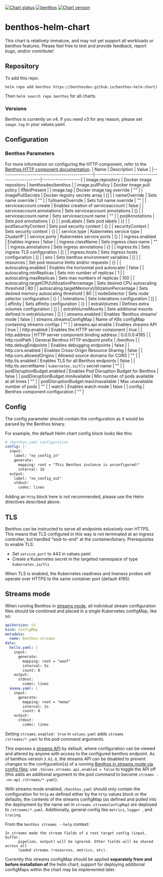 [![Chart status](https://img.shields.io/badge/Chart%20status-WIP-yellow)](https://github.com/benthosdev/benthos-helm-chart)
[![benthos](https://img.shields.io/badge/benthos-v4.11.0-green)](https://github.com/Jeffail/benthos/releases/tag/v4.11.0)
[![Chart version](https://img.shields.io/badge/Chart%20version-v0.7.2-green)](https://github.com/benthosdev/benthos-helm-chart/releases/tag/0.7.2)

# benthos-helm-chart

This chart is relatively immature, and may not yet support all workloads or benthos features.  Please feel free to test and provide feedback, report bugs, and/or contribute!

## Repository

To add this repo:
```
helm repo add benthos https://benthosdev.github.io/benthos-helm-chart/
```
Then `helm search repo benthos` for all charts.

### Versions
Benthos is currently on v4.  If you need v3 for any reason, please set `image.tag` in your values.yaml.

## Configuration

### Benthos Parameters

For more information on configuring the HTTP component, refer to the [Benthos HTTP component documentation](https://www.benthos.dev/docs/components/http/about).
| Name                                          | Description                                      | Value              |
|-----------------------------------------------|--------------------------------------------------|--------------------|
| image.repository                              | Docker image repository                          | benthosdev/benthos |
| image.pullPolicy                              | Docker image pull policy                         | IfNotPresent       |
| image.tag                                     | Docker image tag override                        | ""                 |
| imagePullSecrets                              | Docker registry secrets array                    | []                 |
| nameOverride                                  | Sets name override                               | ""                 |
| fullnameOverride                              | Sets full name override                          | ""                 |
| serviceaccount.create                         | Enables creation of serviceaccount               | false              |
| serviceaccount.annotations                    | Sets serviceaccount annotations                  | {}                 |
| serviceaccount.name                           | Sets serviceaccount name                         | ""                 |
| podAnnotations                                | Sets pod annotations                             | {}                 |
| podLabels                                     | Sets pod labels                                  | {}                 |
| podSecurityContext                            | Sets pod security context                        | {}                 |
| securityContext                               | Sets security context                            | {}                 |
| service.type                                  | Kubernetes service type                          | ClusterIP          |
| service.ports                                 | Kubernetes service ports                         | []                 |
| ingress.enabled                               | Enables ingress                                  | false              |
| ingress.className                             | Sets ingress class name                          | ""                 |
| ingress.annotations                           | Sets ingress annotations                         | {}                 |
| ingress.tls                                   | Sets ingress TLS configuration                   | []                 |
| ingress.hosts                                 | Sets ingress hosts configuration                 | []                 |
| env                                           | Sets benthos environment variables               | []                 |
| resources                                     | Set pod resource limits and/or requests          | {}                 |
| autoscaling.enabled                           | Enables the horizontal pod autoscaler            | false              |
| autoscaling.minReplicas                       | Sets min number of replicas                      | 1                  |
| autoscaling.maxReplicas                       | Sets max numbers of replicas                     | 100                |
| autoscaling.targetCPUUtilizationPercentage    | Sets desired CPU autoscaling threshold           | 80                 |
| autoscaling.targetMemoryUtilizationPercentage | Sets desired memory autoscaling threshold        | 80                 |
| nodeSelector                                  | Sets node selector configuration                 | {}                 |
| tolerations                                   | Sets tolerations configuration                   | []                 |
| affinity                                      | Sets affinity configuration                      | {}                 |
| extraVolumes                                  | Defines extra volumes configuration              | []                 |
| extraVolumeMounts                             | Sets additional mounts defined in extraVolumes   | []                 |
| streams.enabled                               | Enables 'Benthos streams' mode                   | false              |
| streams.streamsConfigMap                      | Name of K8s configMap containing streams configs | ""                 |
| streams.api.enable                            | Enables streams API                              | true               |
| http.enabled                                  | Enables the HTTP server component                | true               |
| http.address                                  | HTTP server component binding address            | 0.0.0.0:4195       |
| http.rootPath                                 | General Benthos HTTP endpoint prefix             | /benthos           |
| http.debugEndpoints                           | Enables debugging endpoints                      | false              |
| http.cors.enabled                             | Enables Cross-Origin Resource Sharing            | false              |
| http.cors.allowedOrigins                      | Allowed source domains for CORS                  | ""                 |
| http.tls.enabled                              | Enables TLS for all Benthos endpoints            | false              |
| http.tls.secretName                           | `kubernetes.io/tls` secret name                  | ""                 |
| podDisruptionBudget.enabled                   | Enables Pod Disruption Budget for Benthos        | false              |
| podDisruptionBudget.minAvailable              | Min number of pods available at all times        | ""                 |
| podDisruptionBudget.maxUnavailable            | Max unavailable number of pods                   | ""                 |
| watch                                         | Enables watch mode                               | false              |
| config                                        | Benthos component configuration                  | ""                 |

## Config

The config parameter should contain the configuration as it would be parsed by the Benthos binary.

For example, the default Helm chart config block looks like this:

```yaml
# /benthos.yaml configuration
config: |-
  input:
    label: "no_config_in"
    generate:
      mapping: root = "This Benthos instance is unconfigured!"
      interval: 1m
  output:
    label: "no_config_out"
    stdout:
      codec: lines
```

Adding an `http` block here is not recommended, please use the Helm directives described above.

## TLS

Benthos can be instructed to serve all endpoints exlusively over HTTPS.  This means that TLS configured in this way is not terminated at an ingress controller, but handled "end-to-end" at the container/binary. Prerequisites to enable TLS:
- Set `service.port` to 443 in values.yaml
- Create a Kubernetes secret in the targeted namespace of type `kubernetes.io/tls`

When TLS is enabled, the Kubernetes readiness and liveness probes will operate over HTTPS to the same container port (default 4195).

## Streams mode

When running Benthos in [streams mode](https://www.benthos.dev/docs/guides/streams_mode/about), all individual stream configuration files should be combined and placed in a single Kubernetes configMap, like so:

```yaml
apiVersion: v1
kind: ConfigMap
metadata:
  name: benthos-streams
data:
  hello.yaml: |
    input:
      generate:
        mapping: root = "woof"
        interval: 5s
        count: 0
    output:
      stdout:
        codec: lines
  aaaaa.yaml: |
    input:
      generate:
        mapping: root = "meow"
        interval: 2s
        count: 0
    output:
      stdout:
        codec: lines
```
Setting `streams.enabled: true` in `values.yaml` adds `streams /streams/*.yaml` to the pod command arguments.  

This exposes a [streams API](https://www.benthos.dev/docs/guides/streams_mode/streams_api) by default, where configuration can be viewed and altered by anyone with access to the configured benthos endpoint.  As of benthos version `3.61.0`, the streams API can be disabled to prevent changes to the configuration[s] of a running [Benthos in streams mode via config files](https://www.benthos.dev/docs/guides/streams_mode/using_config_files); use `.Values.streams.api.enabled = false` to toggle the API off (this adds an additional argument to the pod command to become `streams --no-api /streams/*.yaml`).

With streams mode enabled, `/benthos.yaml` should only contain the configuration for `http` as defined either by the `http` values block or the defaults; the contents of the streams configMap (as defined and pulled into the deployment by the name set in `streams.streamsConfigMap`) are deployed to `/streams/*.yaml`. Additionally, general config like `metrics`, `logger `, and `tracing`.

From the `benthos streams --help` context:

```
In streams mode the stream fields of a root target config (input, buffer,
      pipeline, output) will be ignored. Other fields will be shared across all
      loaded streams (resources, metrics, etc).
```

Currently this streams configMap should be applied **separately from and before installation of** the helm chart; support for deploying additional configMaps within the chart may be implemented later.
